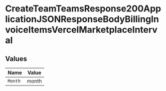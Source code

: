 # CreateTeamTeamsResponse200ApplicationJSONResponseBodyBillingInvoiceItemsVercelMarketplaceInterval


## Values

| Name    | Value   |
| ------- | ------- |
| `Month` | month   |